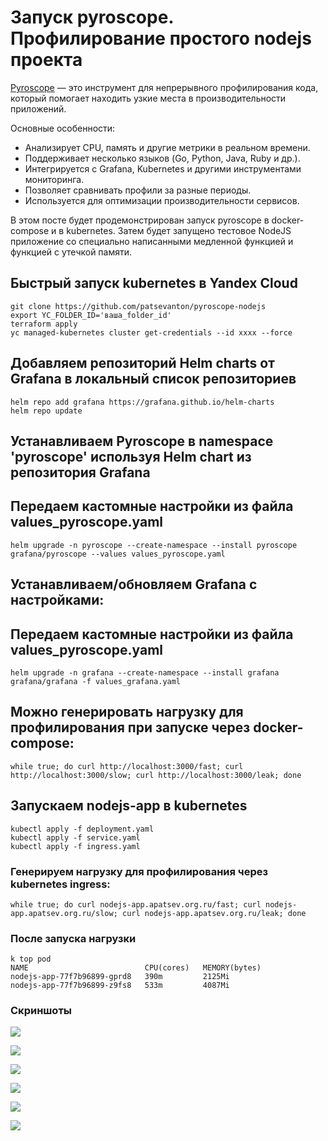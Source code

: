 # Запуск pyroscope. Профилирование простого nodejs проекта

[Pyroscope](https://github.com/grafana/pyroscope) — это инструмент для непрерывного профилирования кода, который помогает находить узкие места в производительности приложений.

Основные особенности:
- Анализирует CPU, память и другие метрики в реальном времени.
- Поддерживает несколько языков (Go, Python, Java, Ruby и др.).
- Интегрируется с Grafana, Kubernetes и другими инструментами мониторинга.
- Позволяет сравнивать профили за разные периоды.
- Используется для оптимизации производительности сервисов.

В этом посте будет продемонстрирован запуск pyroscope в docker-compose и в kubernetes.
Затем будет запущено тестовое NodeJS приложение со специально написанными медленной функцией и функцией с утечкой памяти.  

## Быстрый запуск kubernetes в Yandex Cloud
```shell
git clone https://github.com/patsevanton/pyroscope-nodejs
export YC_FOLDER_ID='ваша_folder_id'
terraform apply
yc managed-kubernetes cluster get-credentials --id xxxx --force
```

## Добавляем репозиторий Helm charts от Grafana в локальный список репозиториев
```shell
helm repo add grafana https://grafana.github.io/helm-charts
helm repo update
```

## Устанавливаем Pyroscope в namespace 'pyroscope' используя Helm chart из репозитория Grafana
## Передаем кастомные настройки из файла values_pyroscope.yaml
```shell
helm upgrade -n pyroscope --create-namespace --install pyroscope grafana/pyroscope --values values_pyroscope.yaml
```

## Устанавливаем/обновляем Grafana с настройками:
## Передаем кастомные настройки из файла values_pyroscope.yaml
```shell
helm upgrade -n grafana --create-namespace --install grafana grafana/grafana -f values_grafana.yaml
```

## Можно генерировать нагрузку для профилирования при запуске через docker-compose:
```shell
while true; do curl http://localhost:3000/fast; curl http://localhost:3000/slow; curl http://localhost:3000/leak; done
```

## Запускаем nodejs-app в kubernetes
```shell
kubectl apply -f deployment.yaml
kubectl apply -f service.yaml
kubectl apply -f ingress.yaml
```

### Генерируем нагрузку для профилирования через kubernetes ingress:
```shell
while true; do curl nodejs-app.apatsev.org.ru/fast; curl nodejs-app.apatsev.org.ru/slow; curl nodejs-app.apatsev.org.ru/leak; done
```

### После запуска нагрузки
```shell
k top pod
NAME                          CPU(cores)   MEMORY(bytes)   
nodejs-app-77f7b96899-gprd8   390m         2125Mi          
nodejs-app-77f7b96899-z9fs8   533m         4087Mi  
```

### Скриншоты
![](https://habrastorage.org/webt/hc/kf/2t/hckf2tdjt1u10idgqik6fvgs8ia.png)

![](https://habrastorage.org/webt/i6/86/ik/i686ike90fesciwfwz7qmwvnp_e.png)

![](https://habrastorage.org/webt/33/um/tj/33umtjat4zl3shoymvvd24waegm.png)

![](https://habrastorage.org/webt/i4/fw/w8/i4fww8n1wahrupf0wf3bcssut5y.png)

![](https://habrastorage.org/webt/u_/ef/j_/u_efj_yo8dmtyhoa7j4bf1eb7ey.png)

![](https://habrastorage.org/webt/r9/gd/39/r9gd39okzam_mdi2vkvysaewmqk.png)
